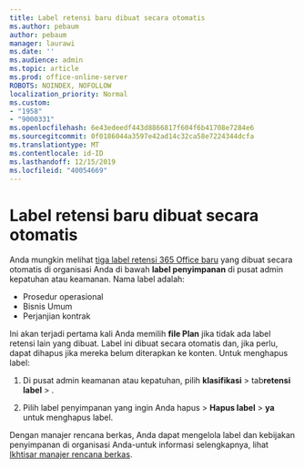 ```yaml
---
title: Label retensi baru dibuat secara otomatis
ms.author: pebaum
author: pebaum
manager: laurawi
ms.date: ''
ms.audience: admin
ms.topic: article
ms.prod: office-online-server
ROBOTS: NOINDEX, NOFOLLOW
localization_priority: Normal
ms.custom:
- "1958"
- "9000331"
ms.openlocfilehash: 6e43edeedf443d8866817f604f6b41708e7284e6
ms.sourcegitcommit: 0f0186044a3597e42ad14c32ca58e7224344dcfa
ms.translationtype: MT
ms.contentlocale: id-ID
ms.lasthandoff: 12/15/2019
ms.locfileid: "40054669"
---
```

# <a name="new-retention-labels-created-automatically"></a>Label retensi baru dibuat secara otomatis

Anda mungkin melihat [tiga label retensi 365 Office baru](https://docs.microsoft.com/office365/securitycompliance/file-plan-manager#default-retention-labels-and-label-policy) yang dibuat secara otomatis di organisasi Anda di bawah **label penyimpanan** di pusat admin kepatuhan atau keamanan. Nama label adalah:

- Prosedur operasional
- Bisnis Umum
- Perjanjian kontrak

Ini akan terjadi pertama kali Anda memilih **file Plan** jika tidak ada label retensi lain yang dibuat. Label ini dibuat secara otomatis dan, jika perlu, dapat dihapus jika mereka belum diterapkan ke konten. Untuk menghapus label:

1. Di pusat admin keamanan atau kepatuhan, pilih **klasifikasi** > tab**retensi** **label** > .

1. Pilih label penyimpanan yang ingin Anda hapus > **Hapus label** > **ya** untuk menghapus label.

Dengan manajer rencana berkas, Anda dapat mengelola label dan kebijakan penyimpanan di organisasi Anda-untuk informasi selengkapnya, lihat [Ikhtisar manajer rencana berkas](https://docs.microsoft.com/office365/securitycompliance/file-plan-manager).